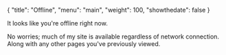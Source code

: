 {
  "title": "Offline",
  "menu": "main",
  "weight": 100,
  "showthedate": false
}

It looks like you're offline right now.

No worries; much of my site is available regardless of network connection. Along with any other pages you've previously viewed.